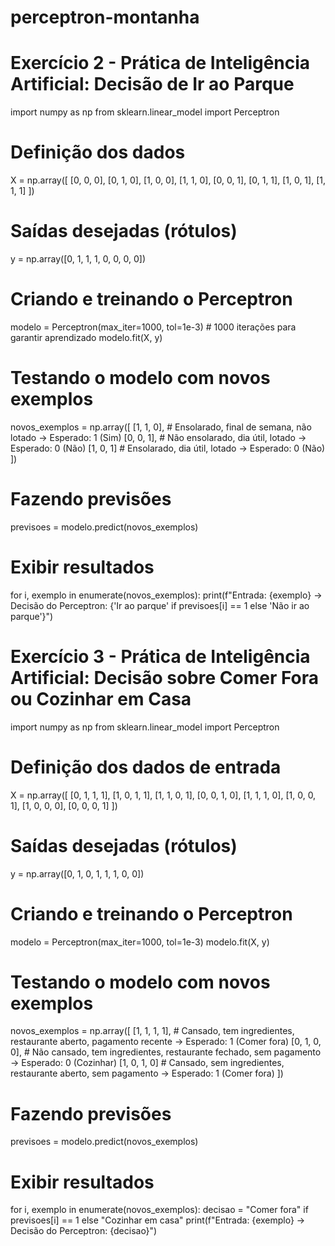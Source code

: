 # perceptron-montanha

# Exercício 2 - Prática de Inteligência Artificial: Decisão de Ir ao Parque

import numpy as np
from sklearn.linear_model import Perceptron

# Definição dos dados 
X = np.array([
    [0, 0, 0],
    [0, 1, 0],
    [1, 0, 0],
    [1, 1, 0],
    [0, 0, 1],
    [0, 1, 1],
    [1, 0, 1],
    [1, 1, 1]
])

# Saídas desejadas (rótulos)
y = np.array([0, 1, 1, 1, 0, 0, 0, 0])  

# Criando e treinando o Perceptron
modelo = Perceptron(max_iter=1000, tol=1e-3)  # 1000 iterações para garantir aprendizado
modelo.fit(X, y)

# Testando o modelo com novos exemplos
novos_exemplos = np.array([
    [1, 1, 0],  # Ensolarado, final de semana, não lotado → Esperado: 1 (Sim)
    [0, 0, 1],  # Não ensolarado, dia útil, lotado → Esperado: 0 (Não)
    [1, 0, 1]   # Ensolarado, dia útil, lotado → Esperado: 0 (Não)
])

# Fazendo previsões
previsoes = modelo.predict(novos_exemplos)

# Exibir resultados
for i, exemplo in enumerate(novos_exemplos):
    print(f"Entrada: {exemplo} → Decisão do Perceptron: {'Ir ao parque' if previsoes[i] == 1 else 'Não ir ao parque'}")
    



# Exercício 3 - Prática de Inteligência Artificial: Decisão sobre Comer Fora ou Cozinhar em Casa

import numpy as np
from sklearn.linear_model import Perceptron

# Definição dos dados de entrada 
X = np.array([
    [0, 1, 1, 1],
    [1, 0, 1, 1],
    [1, 1, 0, 1],
    [0, 0, 1, 0],
    [1, 1, 1, 0],
    [1, 0, 0, 1],
    [1, 0, 0, 0],
    [0, 0, 0, 1]
])

# Saídas desejadas (rótulos)
y = np.array([0, 1, 0, 1, 1, 1, 0, 0])  

# Criando e treinando o Perceptron
modelo = Perceptron(max_iter=1000, tol=1e-3)
modelo.fit(X, y)

# Testando o modelo com novos exemplos
novos_exemplos = np.array([
    [1, 1, 1, 1],  # Cansado, tem ingredientes, restaurante aberto, pagamento recente → Esperado: 1 (Comer fora)
    [0, 1, 0, 0],  # Não cansado, tem ingredientes, restaurante fechado, sem pagamento → Esperado: 0 (Cozinhar)
    [1, 0, 1, 0]   # Cansado, sem ingredientes, restaurante aberto, sem pagamento → Esperado: 1 (Comer fora)
])

# Fazendo previsões
previsoes = modelo.predict(novos_exemplos)

# Exibir resultados
for i, exemplo in enumerate(novos_exemplos):
    decisao = "Comer fora" if previsoes[i] == 1 else "Cozinhar em casa"
    print(f"Entrada: {exemplo} → Decisão do Perceptron: {decisao}")

